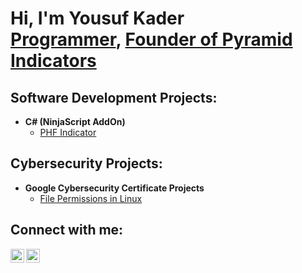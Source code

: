 <h1>Hi, I'm Yousuf Kader <br/><a href="https://github.com/YSFKDR">Programmer</a>, <a href="https://pyramidindicators.com">Founder of Pyramid Indicators</a></h1>

<h2>Software Development Projects:</h2>

- <b>C# (NinjaScript AddOn)</b>
  - [PHF Indicator](https://github.com/YSFKDR/PHFIndicator)

<h2>Cybersecurity Projects:</h2>

- <b>Google Cybersecurity Certificate Projects</b>
  - [File Permissions in Linux](https://docs.google.com/document/d/1QSjhivvq8T6Kaodt4nTB7TPACEc1U6kxcO4tZ5r1lvQ/edit?usp=sharing)

<h2>Connect with me:</h2>

<a href="www.linkedin.com/in/yousuf-k-6a8497308" target="_blank"><img align="left" alt="[Yousuf Kader] | LinkedIn" width="22px" src="https://cdn.jsdelivr.net/npm/simple-icons@v3/icons/linkedin.svg" /></a>
<a href="https://pyramidindicators.com" target="_blank"><img align="left" alt="[Pyramid Indicators] | Website" width="22px" src="https://cdn.jsdelivr.net/npm/simple-icons@v3/icons/webauthn.svg" /></a>

[linkedin]: https://linkedin.com/in/[YourLinkedInProfile]
[website]: https://pyramidindicators.com

